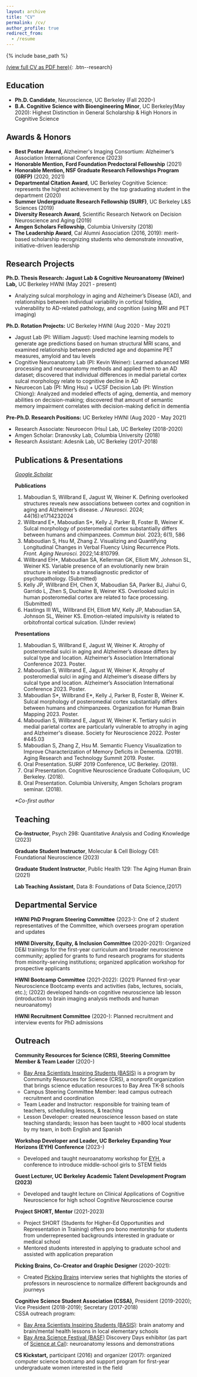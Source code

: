 ```yaml
---
layout: archive
title: "CV"
permalink: /cv/
author_profile: true
redirect_from:
  - /resume
---
```


{% include base_path %}

[(view full CV as PDF here)](https://drive.google.com/file/d/1na3Jir-AWcpODSBP5e0sf-ay2BRku7Ap/view?usp=sharing){: .btn--research}
<h2>Education</h2>
<ul>
        <li><b>Ph.D. Candidate</b>, Neuroscience, UC Berkeley (Fall 2020–)</li>
        <li><b>B.A. Cognitive Science with Bioengineering Minor</b>, UC Berkeley(May 2020): Highest Distinction in General Scholarship &amp; High Honors in Cognitive Science</li></ul>

<h2>Awards &amp; Honors</h2>
<ul>
        <li><b>Best Poster Award, </b> Alzheimer's Imaging Consortium: Alzheimer’s Association International Conference (2023)</li>
        <li><b>Honorable Mention, Ford Foundation Predoctoral Fellowship</b> (2021)</li>
        <li><b>Honorable Mention, NSF Graduate Research Fellowships Program (GRFP)</b> (2020, 2021)</li>
        <li><b>Departmental Citation Award</b>, UC Berkeley Cognitive Science: represents the highest achievement by the top graduating student in the department (2020)</li>
        <li><b>Summer Undergraduate Research Fellowship (SURF)</b>, UC Berkeley L&S Sciences (2019)</li>
        <li><b>Diversity Research Award</b>, Scientific Research Network on Decision Neuroscience and Aging (2019)</li>
        <li><b>Amgen Scholars Fellowship</b>, Columbia University (2018)</li>
        <li><b>The Leadership Award</b>, Cal Alumni Association (2016, 2019): merit-based scholarship recognizing students who demonstrate innovative, initiative-driven leadership</li>
    </ul>


<h2>Research Projects</h2>
<p><b>Ph.D. Thesis Research: Jagust Lab & Cognitive Neuroanatomy (Weiner) Lab,</b> UC Berkeley HWNI (May 2021 - present)
      <ul>
        <li>Analyzing sulcal morphology in aging and Alzheimer’s Disease (AD), and relationships between individual variability in cortical folding, vulnerability to AD-related pathology, and cognition (using MRI and PET imaging)</li>
      </ul></p>

  <p><b>Ph.D. Rotation Projects:</b> UC Berkeley HWNI (Aug 2020 - May 2021)
      <ul>
        <li>Jagust Lab (PI: William Jagust): Used machine learning models to generate age predictions based on human structural MRI scans, and examined relationship between predicted age and dopamine PET measures, amyloid and tau levels</li>
        <li>Cognitive Neuroanatomy Lab (PI: Kevin Weiner): Learned advanced MRI processing and neuroanatomy methods and applied them to an AD dataset; discovered that individual differences in medial parietal cortex sulcal morphology relate to cognitive decline in AD</li>
        <li>Neuroecon Lab (PI: Ming Hsu) + UCSF Decision Lab (PI: Winstion Chiong): Analyzed and modeled effects of aging, dementia, and memory abilities on decision-making; discovered that amount of semantic memory impairment correlates with decision-making deficit in dementia</li>
      </ul></p>

<p><b>Pre-Ph.D. Research Positions:</b> UC Berkeley HWNI (Aug 2020 - May 2021)
      <ul>
        <li>Research Associate: Neuroecon (Hsu) Lab, UC Berkeley (2018-2020)</li>
	<li>Amgen Scholar: Dranovsky Lab, Columbia University (2018)</li>
	<li>Research Assistant: Adesnik Lab, UC Berkeley (2017-2018)</p></li>



<h2>Publications &amp; Presentations</h2>
	        <p><a href="https://scholar.google.com/citations?hl=en&user=9jjZDs4AAAAJ"><i>Google Scholar</i></a></p>

<p><b>Publications</b></p>
    <ol>
	    <li>Maboudian S, Willbrand E, Jagust W, Weiner K. Defining overlooked structures reveals new associations between cortex and cognition in aging and Alzheimer’s disease. <i>J Neurosci.</i> 2024; 44(16):e1714232024</li>
	    <li>Willbrand E*, Maboudian S*, Kelly J, Parker B, Foster B, Weiner K. Sulcal morphology of posteromedial cortex substantially differs between humans and chimpanzees. <i>Commun biol.</i> 2023; 6(1), 586</li>
	    <li>Maboudian S, Hsu M, Zhang Z. Visualizing and Quantifying Longitudinal Changes in Verbal Fluency Using Recurrence Plots. <i>Front. Aging Neurosci.</i> 2022;14:810799.</li>
	    <li>Willbrand EH*, Maboudian SA, Kellerman GK, Elliott MV, Johnson SL, Weiner KS. Variable presence of an evolutionarily new brain structure is related to a transdiagnostic predictor of psychopathology. (Submitted)</li>
	    <li>Kelly JP, Willbrand EH, Chen X, Maboudian SA, Parker BJ, Jiahui G, Garrido L, Zhen S, Duchaine B, Weiner KS. Overlooked sulci in human posteromedial cortex are related to face processing. (Submitted)</li>
	    <li>Hastings III WL, Willbrand EH, Elliott MV, Kelly JP, Maboudian SA, Johnson SL, Weiner KS. Emotion-related impulsivity is related to orbitofrontal cortical sulcation. (Under review)</li>
    </ol>
  
<p><b>Presentations</b></p>
    <ol>
	    <li>Maboudian S, Willbrand E, Jagust W, Weiner K. Atrophy of posteromedial sulci in aging and Alzheimer’s disease differs by sulcal type and location. Alzheimer’s Association International Conference 2023. Poster.</li>
	    <li>Maboudian S, Willbrand E, Jagust W, Weiner K. Atrophy of posteromedial sulci in aging and Alzheimer’s disease differs by sulcal type and location. Alzheimer’s Association International Conference 2023. Poster.</li>
	    <li>Maboudian S*, Willbrand E*, Kelly J, Parker B, Foster B, Weiner K. Sulcal morphology of posteromedial cortex substantially differs between humans and chimpanzees. Organization for Human Brain Mapping 2023. Poster.</li>
	    <li>Maboudian S, Willbrand E, Jagust W, Weiner K. Tertiary sulci in medial parietal cortex are particularly vulnerable to atrophy in aging and Alzheimer's disease. Society for Neuroscience 2022. Poster #445.03</li>
	    <li>Maboudian S, Zhang Z, Hsu M. Semantic Fluency Visualization to Improve Characterization of Memory Deficits in Dementia. (2019). Aging Research and Technology Summit 2019. Poster.</li>
	    <li>Oral Presentation. SURF 2019 Conference, UC Berkeley. (2019).</li>
	    <li>Oral Presentation. Cognitive Neuroscience Graduate Colloquium, UC Berkeley. (2018).</li>
	    <li>Oral Presentation. Columbia University, Amgen Scholars program seminar. (2018).</li>
    </ol>
    <p><i>*Co-first author</i></p>



<h2>Teaching</h2>
    <p><b>Co-Instructor</b>, Psych 298: Quantitative Analysis and Coding Knowledge (2023)</p>
    <p><b>Graduate Student Instructor</b>, Molecular & Cell Biology C61: Foundational Neuroscience (2023)</p>
    <p><b>Graduate Student Instructor</b>, Public Health 129: The Aging Human Brain (2021)</p>
    <p><b>Lab Teaching Assistant</b>, Data 8: Foundations of Data Science,(2017)</p>
    

<h2>Departmental Service</h2>
    <p><b>HWNI PhD Program Steering Committee</b> (2023-): One of 2 student representatives of the Committee, which oversees program operation and updates</p> 
    <p><b>HWNI Diversity, Equity, & Inclusion Committee </b> (2020-2021): Organized DE&I trainings for the first-year curriculum and broader neuroscience community; applied for grants to fund research programs for students from minority-serving institutions; organized application workshop for prospective applicants</p>
    <p><b>HWNI Bootcamp Committee</b> (2021-2022): (2021) Planned first-year Neuroscience Bootcamp events and activities (labs, lectures, socials, etc.); (2022) developed hands-on cognitive neuroscience lab lesson (introduction to brain imaging analysis methods and human neuroanatomy)</p> 
    <p><b>HWNI Recruitment Committee</b> (2020-): Planned recruitment and interview events for PhD admissions </p> 


<h2>Outreach</h2>
    <p><b>Community Resources for Science (CRS), Steering Committee Member & Team Leader</b> (2020-)
        <ul>
        <li><a href="https://www.crscience.org/educators/BASIS">Bay Area Scientists Inspiring Students (BASIS)</a> is a program by Community Resources for Science (CRS), a nonprofit organization that brings science education resources to Bay Area TK-8 schools</li>
	<li>Campus Steering Committee Member: lead campus outreach recruitment and coordination</li>
        <li>Team Leader and Instructor: responsible for training team of teachers, scheduling lessons, & teaching</li>
        <li>Lesson Developer: created neuroscience lesson based on state teaching standards; lesson has been taught to >800 local students by my team, in both English and Spanish</li>
        </ul></p>
    <p><b>Workshop Developer and Leader, UC Berkeley Expanding Your Horizons (EYH) Conference</b> (2023-)
        <ul>
        <li>Developed and taught neuroanatomy workshop for <a href="https://eyh.berkeley.edu/">EYH</a>, a conference to introduce middle-school girls to STEM fields</li>
	</ul></p>	    
    <p><b>Guest Lecturer, UC Berkeley Academic Talent Development Program (2023)</b></p>
        <ul>
        <li>Developed and taught lecture on Clinical Applications of Cognitive Neuroscience for high school Cognitive Neuroscience course</li>
	</ul></p>
	    
  <p><b>Project SHORT, Mentor </b> (2021-2023) 
        <ul>
        <li>Project SHORT (Students for Higher-Ed Opportunities and Representation in Training) offers pro bono mentorship for students from underrepresented backgrounds interested in graduate or medical school</li>
        <li>Mentored students interested in applying to graduate school and assisted with application preparation</li>
        </ul></p> 
    <p><b>Picking Brains, Co-Creator and Graphic Designer</b> (2020-2021): 
        <ul>
        <li>Created <a href="https://pickingbrains.github.io/">Picking Brains</a> interview series that highlights the stories of professors in neuroscience to normalize different backgrounds and journeys 
        </ul></p> 
    <p><b>Cognitive Science Student Association (CSSA),</b> President (2019-2020); Vice President (2018-2019); Secretary (2017-2018)
      <br>CSSA outreach program:
      <ul>
        <li><a href="https://www.crscience.org/educators/BASIS">Bay Area Scientists Inspiring Students (BASIS)</a>: brain anatomy and brain/mental health lessons in local elementary schools</li>
        <li><a href="http://www.bayareasciencefestival.org/">Bay Area Science Festival (BASF)</a> Discovery Days exhibitor
              (as part of <a href="https://scienceatcal.berkeley.edu">Science at Cal</a>): neuroanatomy lessons and demonstrations </li>
        </ul></p>
    <p><b>CS Kickstart,</b> participant (2016) and organizer (2017): organized computer science bootcamp and support program for first-year undergraduate women interested in the field</p>
    

